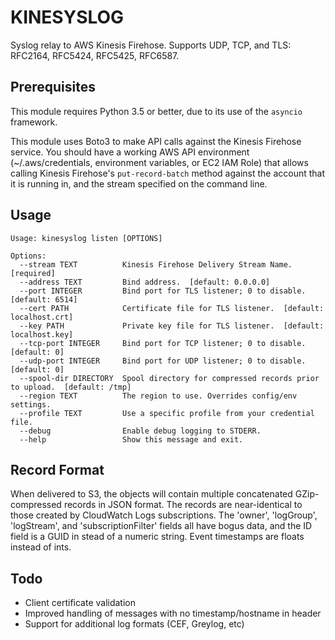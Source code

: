 KINESYSLOG
==========

Syslog relay to AWS Kinesis Firehose. Supports UDP, TCP, and TLS: RFC2164, RFC5424, RFC5425, RFC6587.

Prerequisites
-------------

This module requires Python 3.5 or better, due to its use of the ``asyncio`` framework.

This module uses Boto3 to make API calls against the Kinesis Firehose service. You
should have a working AWS API environment (~/.aws/credentials,
environment variables, or EC2 IAM Role) that allows calling Kinesis Firehose's
``put-record-batch`` method against the account that it is running in, and the stream
specified on the command line.

Usage
-----

```
Usage: kinesyslog listen [OPTIONS]

Options:
  --stream TEXT          Kinesis Firehose Delivery Stream Name.  [required]
  --address TEXT         Bind address.  [default: 0.0.0.0]
  --port INTEGER         Bind port for TLS listener; 0 to disable.  [default: 6514]
  --cert PATH            Certificate file for TLS listener.  [default: localhost.crt]
  --key PATH             Private key file for TLS listener.  [default: localhost.key]
  --tcp-port INTEGER     Bind port for TCP listener; 0 to disable.  [default: 0]
  --udp-port INTEGER     Bind port for UDP listener; 0 to disable.  [default: 0]
  --spool-dir DIRECTORY  Spool directory for compressed records prior to upload.  [default: /tmp]
  --region TEXT          The region to use. Overrides config/env settings.
  --profile TEXT         Use a specific profile from your credential file.
  --debug                Enable debug logging to STDERR.
  --help                 Show this message and exit.
```

Record Format
-------------

When delivered to S3, the objects will contain multiple concatenated GZip-compressed records in JSON format. The records are near-identical to those created by CloudWatch Logs subscriptions. The 'owner', 'logGroup', 'logStream', and 'subscriptionFilter' fields all have bogus data, and the ID field is a GUID in stead of a numeric string. Event timestamps are floats instead of ints.

Todo
----

* Client certificate validation
* Improved handling of messages with no timestamp/hostname in header
* Support for additional log formats (CEF, Greylog, etc)
